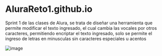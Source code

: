 # AluraReto1.github.io
Sprint 1 de las clases de Alura, se trata de diseñar una herramienta que permite modificar el texto ingresado, el cual cambia las vocales por otros caracteres, permitiendo encriptar el texto ingresado, solo se permite el ingreso de letras en minusculas sin caracteres especiales u acentos

![image](https://user-images.githubusercontent.com/95258788/215369232-d89780c9-79d6-427e-bf1e-0d2aeb126670.png)
